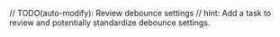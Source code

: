 // TODO(auto-modify): Review debounce settings
// hint: Add a task to review and potentially standardize debounce settings.

